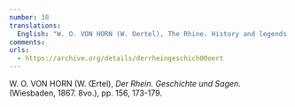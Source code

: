 ```yaml
---
number: 38
translations:
  English: "W. O. VON HORN (W. Oertel), The Rhine. History and legends. (Wiesbaden, 1867. 8vo.), pp. 156, 173-179. [Trans. J. Bock]"
comments:
urls:
  - https://archive.org/details/derrheingeschich00oert
---
```


W. O. VON HORN (W. Œrtel),  <em>Der Rhein. Geschichte und Sagen</em>. (Wiesbaden, 1867. 8vo.), pp. 156, 173-179.

